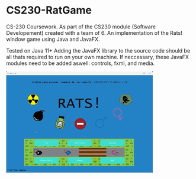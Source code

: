 # CS230-RatGame
CS-230 Coursework. As part of the CS230 module (Software Developement) created with a team of 6.
An implementation of the Rats! window game using Java and JavaFX.

Tested on Java 11+
Adding the JavaFX library to the source code should be all thats required to run on your own machine.
If neccessary, these JavaFX modules need to be added aswell: controls, fxml, and media.

![](https://github.com/Benasm123/CS230-RatGame/blob/main/game.gif)
